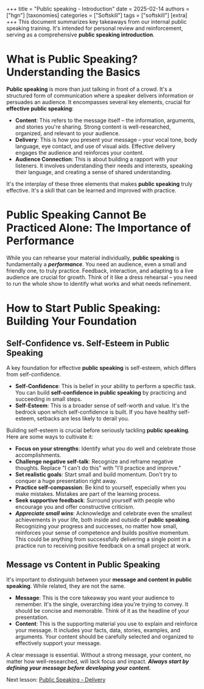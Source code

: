 +++
title = "Public speaking - Introduction"
date = 2025-02-14
authors = ["hgn"]
[taxonomies]
categories = ["Softskill"]
tags = ["softskill"]
[extra]
+++
This document summarizes key takeaways from our internal public speaking training. It's intended for personal review and reinforcement, serving as a comprehensive **public speaking introduction**.

# What is Public Speaking? Understanding the Basics
**Public speaking** is more than just talking in front of a crowd. It's a structured form of communication where a speaker delivers information or persuades an audience. It encompasses several key elements, crucial for **effective public speaking**:

- **Content**: This refers to the message itself – the information, arguments, and stories you're sharing. Strong content is well-researched, organized, and relevant to your audience.
- **Delivery**: This is how you present your message – your vocal tone, body language, eye contact, and use of visual aids. Effective delivery engages the audience and reinforces your content.
- **Audience Connection**: This is about building a rapport with your listeners. It involves understanding their needs and interests, speaking their language, and creating a sense of shared understanding.

It's the interplay of these three elements that makes **public speaking** truly effective. It's a skill that can be learned and improved with practice.

# Public Speaking Cannot Be Practiced Alone: The Importance of Performance
While you can rehearse your material individually, **public speaking** is fundamentally a ***performance***. You need an audience, even a small and friendly one, to truly practice. Feedback, interaction, and adapting to a live audience are crucial for growth. Think of it like a dress rehearsal – you need to run the whole show to identify what works and what needs refinement.

# How to Start Public Speaking: Building Your Foundation
## Self-Confidence vs. Self-Esteem in Public Speaking
A key foundation for effective **public speaking** is self-esteem, which differs from self-confidence.
- **Self-Confidence**: This is belief in your ability to perform a specific task. You can build **self-confidence in public speaking** by practicing and succeeding in small steps.
- **Self-Esteem**: This is a broader sense of self-worth and value. It's the bedrock upon which self-confidence is built. If you have healthy self-esteem, setbacks are less likely to derail you.

Building self-esteem is crucial before seriously tackling **public speaking**. Here are some ways to cultivate it:
- **Focus on your strengths**: Identify what you do well and celebrate those accomplishments.
- **Challenge negative self-talk**: Recognize and reframe negative thoughts. Replace "I can't do this" with "I'll practice and improve."
- **Set realistic goals**: Start small and build momentum. Don't try to conquer a huge presentation right away.
- **Practice self-compassion**: Be kind to yourself, especially when you make mistakes. Mistakes are part of the learning process.
- **Seek supportive feedback**: Surround yourself with people who encourage you and offer constructive criticism.
- ***Appreciate small wins***: Acknowledge and celebrate even the smallest achievements in your life, both inside and outside of **public speaking**. Recognizing your progress and successes, no matter how small, reinforces your sense of competence and builds positive momentum. This could be anything from successfully delivering a single point in a practice run to receiving positive feedback on a small project at work.

## Message vs Content in Public Speaking
It's important to distinguish between your **message and content in public speaking**. While related, they are not the same.
- **Message**: This is the core takeaway you want your audience to remember. It's the single, overarching idea you're trying to convey. It should be concise and memorable. Think of it as the headline of your presentation.
- **Content**: This is the supporting material you use to explain and reinforce your message. It includes your facts, data, stories, examples, and arguments. Your content should be carefully selected and organized to effectively support your message.

A clear message is essential. Without a strong message, your content, no matter how well-researched, will lack focus and impact. ***Always start by defining your message before developing your content.***

Next lesson: [Public Speaking - Delivery](@/pages/about.md)